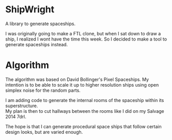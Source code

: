 
# ShipWright

A library to generate spaceships.

I was originally going to make a FTL clone, but when I sat down to draw a ship, I realized I wont have the time this 
week.  So I decided to make a tool to generate spaceships instead.


# Algorithm
The algorithm was based on David Bollinger's Pixel Spaceships.  My intention is to be able to scale it up to higher
resolution ships using open simplex noise for the random parts.

I am adding code to generate the internal rooms of the spaceship within its superstructure.  
My plan is then to cut hallways between the rooms like I did on my Salvage 2014 7drl.


The hope is that I can generate procedural space ships that follow certain design looks, but are varied enough.


